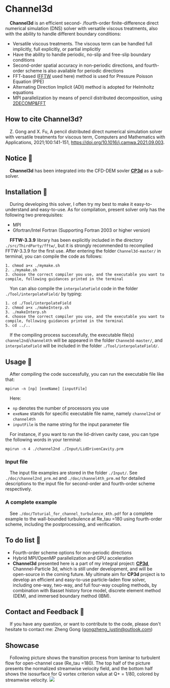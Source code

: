 # Channel3d
&emsp;**Channel3d** is an efficient second- /fourth-order finite-difference direct numerical simulation (DNS) solver with versatile viscous treatments, also with the ability to handle different boundary conditions:

* Versatile viscous treatments. The viscous term can be handled full implicitly, full explicitly, or partial implicitly
* Have the ability to handle periodic, no-slip and free-slip boundary conditions
* Second-order spatial accuracy in non-periodic directions, and fourth-order scheme is also available for periodic directions 
* FFT-based ([FFTW](https://github.com/FFTW/fftw3) used here) method is used for Pressure Poisson Equation (PPE)
* Alternating Direction Implicit (ADI) method is adopted for Helmholtz equations
* MPI parallelization by means of pencil distributed decomposition, using [2DECOMP&FFT](https://github.com/numericalalgorithmsgroup/2decomp_fft)

## How to cite **Channel3d**?
&emsp;Z. Gong and X. Fu, A pencil distributed direct numerical simulation solver with versatile treatments for viscous term, Computers and Mathematics with Applications, 2021;100:141-151, https://doi.org/10.1016/j.camwa.2021.09.003.

## Notice :newspaper: 
&emsp;**Channel3d** has been integrated into the CFD-DEM sovler [**CP3d**](https://github.com/GongZheng-Justin/CP3d) as a sub-solver.

## Installation :briefcase:
&emsp;During developing this solver, I often try my best to make it easy-to-understand and easy-to-use. As for compilation, present solver only has the following two prerequisites:

* MPI
* Gfortran/Intel Fortran (Supporting Fortran 2003 or higher version)

&emsp;**FFTW-3.3.9** library has been explicitly included in the directory `./src/ThirdParty/fftw/`, but it is strongly recommended to recomplied FFTW-3.3.9 for the first use. After entering the folder `Channel3d-master/` in terminal, you can compile the code as follows:
```
1. chmod a+x ./mymake.sh
2. ./mymake.sh
3. choose the correct compiler you use, and the executable you want to compile, following guidances printed in the terminal
```
&emsp;Yon can also compile the `interpolateField` code in the folder `./Tool/interpolateField/` by typing:
```
1. cd ./Tool/interpolateField
2. chmod a+x ./makeInterp.sh
3. ./makeInterp.sh
4. choose the correct compiler you use, and the executable you want to compile, following guidances printed in the terminal
5. cd ../..
```
&emsp;If the compiling process successfully, the executable file(s) `channel2nd`/`channel4th` will be appeared in the folder `Channe3d-master/`, and `interpolateField` will be included in the folder `./Tool/interpolateField/`.

## Usage :book:
&emsp;After compiling the code successfully, you can run the executable file like that:
```
mpirun -n [np] [exeName] [inputFile]
```
&emsp;Here:
* `np` denotes the number of processors you use
* `exeName` stands for specific executable file name, namely `channel2nd` or `channel4th`
* `inputFile` is the name string for the input parameter file  

&emsp;For instance, if you want to run the lid-driven cavity case, you can type the following words in your terminal:
```
mpirun -n 4 ./channel2nd ./Input/LidDrivenCavity.prm
```
### Input file
&emsp;The input file examples are stored in the folder `./Input/`. See `./doc/channel2nd_prm.md` and `./doc/channel4th_prm.md` for detailed descriptions to the input file for second-order and fourth-order scheme respectively.

### A complete example
&emsp;See `./doc/Toturial_for_channel_turbulence_4th.pdf` for a complete example to the wall-bounded turbulence at Re_tau =180 using fourth-order scheme, including the postprocessing, and verification.

## To do list :muscle:

* Fourth-order scheme options for non-periodic directions
* Hybrid MPI/OpenMP parallelization and GPU acceleration  
* **Channel3d** presented here is a part of my integral project: [**CP3d**](https://github.com/GongZheng-Justin/CP3d), Channnel-Particle 3d, which is still under development, and will be open-source in the coming future. My ultimate aim for **CP3d** project is to develop an efficient and easy-to-use  particle-laden flow solver, including one-way, two-way, and full four-way coupling methods, by combination with Basset history force model, discrete element method (DEM), and immersed boundary method (IBM).

## Contact and Feedback :email:
&emsp;If you have any question, or want to contribute to the code, please don't hesitate to contact me: Zheng Gong (gongzheng_justin@outlook.com)

## Showcase
&emsp;Following picture shows the transition process from laminar to turbulent flow for open-channel case (Re_tau =180). The top half of the picture presents the normalized streamwise velocity field, and the bottom half shows the isosurface for Q vortex criterion value at Q+ = 1/80, colored by streamwise velocity.
![](doc/cha180_small.gif)
